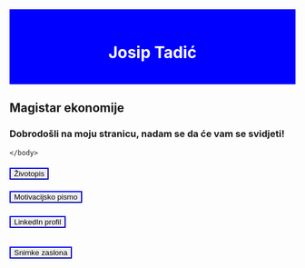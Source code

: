 <html>
    <head>
        <meta charset="UTF-8">
        <title>Josip Tadić</title>
        <style>
        .naslov {
            background-color: blue;
            color: white;
            padding: 20px;
            text-align: center;
        }
        </style>
    </head>
    <body>
        <div class="naslov">
            <h1>Josip Tadić</h1>
        </div>
        <h2>Magistar ekonomije</h2>
        <h3>Dobrodošli na moju stranicu, nadam se da će vam se svidjeti!</h3>
        
    </body>
<main>
    <h4>
<a href="Josip_Tadić_Životopis.pdf" target="_blank">
  <button style="border-color: blue; cursor: pointer;">  
    Životopis</button>
 </a>
</h4>
<h5>
 <a href="Josip_Tadić_Motivacijsko_pismo.pdf" target="_blank">
  <button style="border-color: blue; cursor: pointer;">  
    Motivacijsko pismo</button>
     </a> 
</h5>
<h6>
 <a href="https://www.linkedin.com/in/josip-tadi%C4%87-031588172/" target="_blank">
  <button style="border-color: blue; cursor: pointer;">  
    LinkedIn profil</button>
     </a>    
</h6>
<h7>
<a href="snimke 2.pdf" target="_blank">
    <button style="border-color: blue; cursor: pointer;">  
    Snimke zaslona</button>
</a>     
</h7>
</main>

</html>
